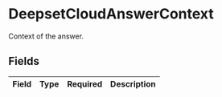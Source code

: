 # DeepsetCloudAnswerContext

Context of the answer.


## Fields

| Field       | Type        | Required    | Description |
| ----------- | ----------- | ----------- | ----------- |